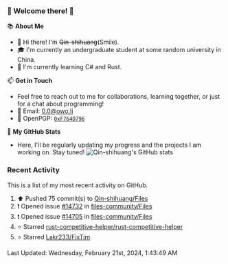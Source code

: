 ### 🌟 Welcome there! 🌟

📚 **About Me**
- 👋 Hi there! I'm ~~Qin-shihuang~~(Smile).
- 🎓 I'm currently an undergraduate student at some random university in China.
- 🌱 I'm currently learning C# and Rust.

📫 **Get in Touch**
- Feel free to reach out to me for collaborations, learning together, or just for a chat about programming!
- 📩 Email: 0.0@owo.li
- 🔑 OpenPGP: [`0xF764D796`](https://keys.openpgp.org/vks/v1/by-fingerprint/99D5AF94A1585E16E14895EFBF6C0BF4F764D796)


📝 **My GitHub Stats**
- Here, I'll be regularly updating my progress and the projects I am working on. Stay tuned!
![Qin-shihuang's GitHub stats](https://github-readme-stats.vercel.app/api?username=Qin-shihuang&show_icons=true)

### Recent Activity

This is a list of my most recent activity on GitHub.

<!--RECENT_ACTIVITY:start-->
1. ⬆️ Pushed 75 commit(s) to [Qin-shihuang/Files](https://github.com/Qin-shihuang/Files)<br>
2. ❗️ Opened issue [#14732](https://github.com/files-community/Files/issues/14732) in [files-community/Files](https://github.com/files-community/Files)<br>
3. ❗️ Opened issue [#14705](https://github.com/files-community/Files/issues/14705) in [files-community/Files](https://github.com/files-community/Files)<br>
4. ⭐ Starred [rust-competitive-helper/rust-competitive-helper](https://github.com/rust-competitive-helper/rust-competitive-helper)<br>
5. ⭐ Starred [Lakr233/FixTim](https://github.com/Lakr233/FixTim)<br>
<!--RECENT_ACTIVITY:end-->

<!--RECENT_ACTIVITY:last_update-->
Last Updated: Wednesday, February 21st, 2024, 1:43:49 AM
<!--RECENT_ACTIVITY:last_update_end-->
